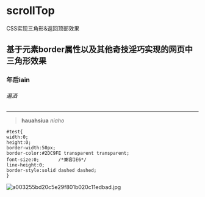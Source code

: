 # scrollTop
CSS实现三角形&amp;返回顶部效果
## 基于元素border属性以及其他奇技淫巧实现的网页中三角形效果
### 年后iain
###### 遍洒
----------
>**hauahsiua** *niaho*
```
#test{
width:0; 
height:0; 
border-width:50px; 
border-color:#2DC9FE transparent transparent;
font-size:0;       /*兼容IE6*/
line-height:0;
border-style:solid dashed dashed; 
}
```
![a003255bd20c5e29f801b020c11edbad.jpg](http://pic.ffsky.net/images/2016/03/16/a003255bd20c5e29f801b020c11edbad.jpg)
